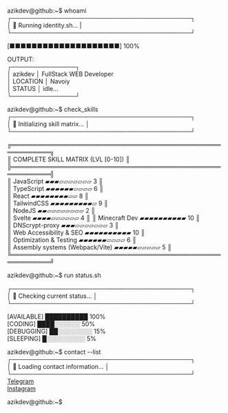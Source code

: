 azikdev@github:~$ whoami  
┌──────────────────────────────────────────┐  
│ 🔵 Running identity.sh... |  
└──────────────────────────────────────────┘

[■■■■■■■■■■■■■■■■■■■■] 100%

OUTPUT:  
┌───────────────┐  
│ azikdev │ FullStack WEB Developer  
│ LOCATION │ Navoiy  
│ STATUS │ idle...  
└───────────────┘

azikdev@github:~$ check_skills    
┌──────────────────────────────────────────┐  
│ 🔵 Initializing skill matrix...          │
└──────────────────────────────────────────┘

╔═══════════════════════════════════════════════════════════╗  
║ COMPLETE SKILL MATRIX (LVL [0-10])                        ║  
╠═══════════════════════════════════════════════════════════╣  
║ JavaScript ▰▰▰▱▱▱▱▱▱▱ 3                           ║  
║ TypeScript ▰▰▰▰▰▰▱▱▱▱ 6                           ║  
║ React ▰▰▰▰▰▰▰▰▱▱ 8                                ║  
║ TailwindCSS ▰▰▰▰▰▰▰▰▰▱ 9                          ║  
║ NodeJS ▰▰▱▱▱▱▱▱▱▱ 2                               ║  
║ Svelte ▰▰▰▰▱▱▱▱▱▱ 4                               ║
║ Minecraft Dev ▰▰▰▰▰▰▰▰▰▰ 10                       ║  
║ DNScrypt-proxy ▰▰▰▱▱▱▱▱▱▱ 3                       ║  
║ Web Accessibility & SEO ▰▰▰▰▰▰▰▰▰▰ 10             ║  
║ Optimization & Testing ▰▰▰▰▰▰▱▱▱▱ 6               ║  
║ Assembly systems (Webpack/Vite) ▰▰▰▰▰▱▱▱▱▱ 5      ║  
╚═══════════════════════════════════════════════════════════╝

azikdev@github:~$ run status.sh   

┌──────────────────────────────────────────┐  
│ 🔵 Checking current status... │  
└──────────────────────────────────────────┘

[AVAILABLE] ██████████ 100%  
[CODING] ████░░░░░░ 50%  
[DEBUGGING] ██░░░░░░░░ 15%  
[SLEEPING] █░░░░░░░░░ 5%

azikdev@github:~$ contact --list  
┌──────────────────────────────────────────┐  
│ 🔵 Loading contact information... │  
└──────────────────────────────────────────┘  
[Telegram](https://t.me/azikdev02)  
[Instagram](https://www.instagram.com/_azik__bro_/)

azikdev@github:~$
